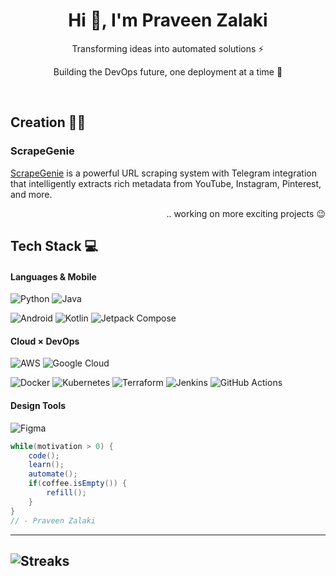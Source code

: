 <h1 align="center"> Hi 👋, I'm Praveen Zalaki </br> 
</h1>
<p align="center">Transforming ideas into automated solutions ⚡</p>
<p align="center">Building the DevOps future, one deployment at a time 🚀</p>
<p align="center">
<a href="mailto:praveenzalaki.arc@gmail.com" target="_blank"><img alt="" src="https://img.shields.io/badge/Email-000?logo=gmail&logoColor=D14836&style=for-the-badge" style="vertical-align:center" /></a>
<a href="https://linkedin.com/in/praveen-zalaki-72b275351" target="_blank"><img alt="" src="https://img.shields.io/badge/LinkedIn-000?logo=linkedin&logoColor=0A66C2&style=for-the-badge" style="vertical-align:center" /></a>
<a href="https://instagram.com/zenzer0s" target="_blank"><img alt="" src="https://img.shields.io/badge/Instagram-000?style=for-the-badge&logo=Instagram&logoColor=E4405F" style="vertical-align:center" /></a>
</p>

## Creation 👨‍💻

### ScrapeGenie
[ScrapeGenie](https://github.com/zenzer0s/ScrapeGenie.git) is a powerful URL scraping system with Telegram integration that intelligently extracts rich metadata from YouTube, Instagram, Pinterest, and more.

<p align="right">
.. working on more exciting projects 😉 </p>

## Tech Stack 💻

#### Languages & Mobile

![Python](https://img.shields.io/badge/-Python-000?style=for-the-badge&logo=python&logoColor=ffdd54)
![Java](https://img.shields.io/badge/-Java-000?style=for-the-badge&logo=openjdk&logoColor=ED8B00)

![Android](https://img.shields.io/badge/-Android%20Developer-000?style=for-the-badge&logo=android&logoColor=3DDC84)
![Kotlin](https://img.shields.io/badge/-Kotlin-000?style=for-the-badge&logo=kotlin&logoColor=7F52FF)
![Jetpack Compose](https://img.shields.io/badge/-Jetpack%20Compose-000?style=for-the-badge&logo=jetpack-compose&logoColor=7F52FF)

#### Cloud × DevOps

![AWS](https://img.shields.io/badge/-AWS-000?style=for-the-badge&logo=amazon-aws&logoColor=FF9900)
![Google Cloud](https://img.shields.io/badge/-Google%20Cloud-000?style=for-the-badge&logo=google-cloud&logoColor=4285F4)

![Docker](https://img.shields.io/badge/-Docker-000?style=for-the-badge&logo=docker&logoColor=0db7ed)
![Kubernetes](https://img.shields.io/badge/-Kubernetes-000?style=for-the-badge&logo=kubernetes&logoColor=326ce5)
![Terraform](https://img.shields.io/badge/-Terraform-000?style=for-the-badge&logo=terraform&logoColor=5835CC)
![Jenkins](https://img.shields.io/badge/-Jenkins-000?style=for-the-badge&logo=jenkins&logoColor=white)
![GitHub Actions](https://img.shields.io/badge/-GitHub%20Actions-000?style=for-the-badge&logo=github-actions&logoColor=2088FF)

#### Design Tools
![Figma](https://img.shields.io/badge/-Figma-000?style=for-the-badge&logo=figma&logoColor=F24E1E)

``` java
while(motivation > 0) {
    code();
    learn();
    automate();
    if(coffee.isEmpty()) {
        refill();
    }
}
// - Praveen Zalaki
```

---
![Streaks](https://nirzak-streak-stats.vercel.app/?user=zenzer0s&theme=jolly&date_format=j%20M%5B%20Y%5D)
---
